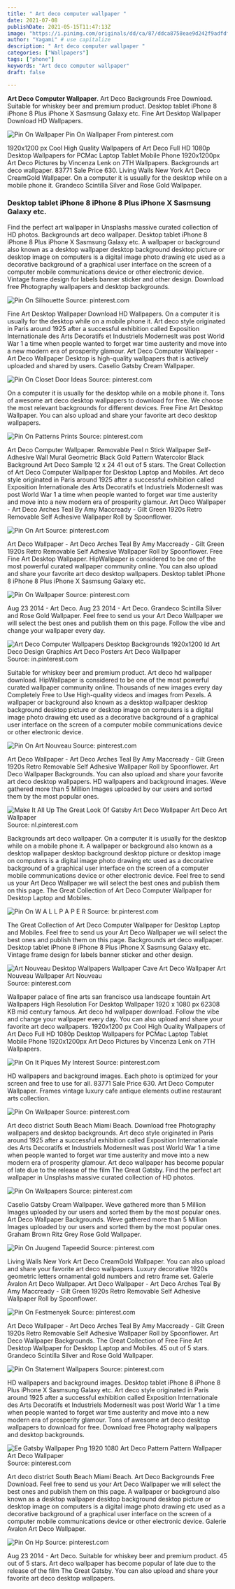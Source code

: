 ```yaml
---
title: " Art deco computer wallpaper "
date: 2021-07-08
publishDate: 2021-05-15T11:47:13Z
image: "https://i.pinimg.com/originals/dd/ca/87/ddca8758eae9d242f9adfdfba777a15b.jpg"
author: "Yagami" # use capitalize
description: " Art deco computer wallpaper "
categories: ["Wallpapers"]
tags: ["phone"]
keywords: "Art deco computer wallpaper"
draft: false

---
```



**Art Deco Computer Wallpaper**. Art Deco Backgrounds Free Download. Suitable for whiskey beer and premium product. Desktop tablet iPhone 8 iPhone 8 Plus iPhone X Sasmsung Galaxy etc. Fine Art Desktop Wallpaper Download HD Wallpapers.

![Pin On Wallpaper](https://i.pinimg.com/originals/ae/a7/09/aea709679c8195f8c36e96c0684c4558.jpg "Pin On Wallpaper")
Pin On Wallpaper From pinterest.com


1920x1200 px Cool High Quality Wallpapers of Art Deco Full HD 1080p Desktop Wallpapers for PCMac Laptop Tablet Mobile Phone 1920x1200px Art Deco Pictures by Vincenza Lenk on 7TH Wallpapers. Backgrounds art deco wallpaper. 83771 Sale Price 630. Living Walls New York Art Deco CreamGold Wallpaper. On a computer it is usually for the desktop while on a mobile phone it. Grandeco Scintilla Silver and Rose Gold Wallpaper.

### Desktop tablet iPhone 8 iPhone 8 Plus iPhone X Sasmsung Galaxy etc.

Find the perfect art wallpaper in Unsplashs massive curated collection of HD photos. Backgrounds art deco wallpaper. Desktop tablet iPhone 8 iPhone 8 Plus iPhone X Sasmsung Galaxy etc. A wallpaper or background also known as a desktop wallpaper desktop background desktop picture or desktop image on computers is a digital image photo drawing etc used as a decorative background of a graphical user interface on the screen of a computer mobile communications device or other electronic device. Vintage frame design for labels banner sticker and other design. Download free Photography wallpapers and desktop backgrounds.


![Pin On Silhouette](https://i.pinimg.com/originals/3f/10/34/3f1034569d254bd26fda45b2ccace004.jpg "Pin On Silhouette")
Source: pinterest.com

Fine Art Desktop Wallpaper Download HD Wallpapers. On a computer it is usually for the desktop while on a mobile phone it. Art deco style originated in Paris around 1925 after a successful exhibition called Exposition Internationale des Arts Decoratifs et Industriels ModernesIt was post World War 1 a time when people wanted to forget war time austerity and move into a new modern era of prosperity glamour. Art Deco Computer Wallpaper - Art Deco Wallpaper Desktop is high-quality wallpapers that is actively uploaded and shared by users. Caselio Gatsby Cream Wallpaper.

![Pin On Closet Door Ideas](https://i.pinimg.com/originals/c2/af/ec/c2afecbab32296e9ba7a1f3ac2347e6d.jpg "Pin On Closet Door Ideas")
Source: pinterest.com

On a computer it is usually for the desktop while on a mobile phone it. Tons of awesome art deco desktop wallpapers to download for free. We choose the most relevant backgrounds for different devices. Free Fine Art Desktop Wallpaper. You can also upload and share your favorite art deco desktop wallpapers.

![Pin On Patterns Prints](https://i.pinimg.com/originals/f7/f1/ab/f7f1abaefb49eda7c0e441596fe554b6.jpg "Pin On Patterns Prints")
Source: pinterest.com

Art Deco Computer Wallpaper. Removable Peel n Stick Wallpaper Self-Adhesive Wall Mural Geometric Black Gold Pattern Watercolor Black Background Art Deco Sample 12 x 24 41 out of 5 stars. The Great Collection of Art Deco Computer Wallpaper for Desktop Laptop and Mobiles. Art deco style originated in Paris around 1925 after a successful exhibition called Exposition Internationale des Arts Decoratifs et Industriels ModernesIt was post World War 1 a time when people wanted to forget war time austerity and move into a new modern era of prosperity glamour. Art Deco Wallpaper - Art Deco Arches Teal By Amy Maccready - Gilt Green 1920s Retro Removable Self Adhesive Wallpaper Roll by Spoonflower.

![Pin On Art](https://i.pinimg.com/originals/13/9c/4c/139c4c3d4c625518f30f4e41f272b5bd.jpg "Pin On Art")
Source: pinterest.com

Art Deco Wallpaper - Art Deco Arches Teal By Amy Maccready - Gilt Green 1920s Retro Removable Self Adhesive Wallpaper Roll by Spoonflower. Free Fine Art Desktop Wallpaper. HipWallpaper is considered to be one of the most powerful curated wallpaper community online. You can also upload and share your favorite art deco desktop wallpapers. Desktop tablet iPhone 8 iPhone 8 Plus iPhone X Sasmsung Galaxy etc.

![Pin On Wallpaper](https://i.pinimg.com/originals/ae/a7/09/aea709679c8195f8c36e96c0684c4558.jpg "Pin On Wallpaper")
Source: pinterest.com

Aug 23 2014 - Art Deco. Aug 23 2014 - Art Deco. Grandeco Scintilla Silver and Rose Gold Wallpaper. Feel free to send us your Art Deco Wallpaper we will select the best ones and publish them on this page. Follow the vibe and change your wallpaper every day.

![Art Deco Computer Wallpapers Desktop Backgrounds 1920x1200 Id Art Deco Design Graphics Art Deco Posters Art Deco Wallpaper](https://i.pinimg.com/originals/a4/bb/46/a4bb463681a699f66ab7bf84c01f1b40.png "Art Deco Computer Wallpapers Desktop Backgrounds 1920x1200 Id Art Deco Design Graphics Art Deco Posters Art Deco Wallpaper")
Source: in.pinterest.com

Suitable for whiskey beer and premium product. Art deco hd wallpaper download. HipWallpaper is considered to be one of the most powerful curated wallpaper community online. Thousands of new images every day Completely Free to Use High-quality videos and images from Pexels. A wallpaper or background also known as a desktop wallpaper desktop background desktop picture or desktop image on computers is a digital image photo drawing etc used as a decorative background of a graphical user interface on the screen of a computer mobile communications device or other electronic device.

![Pin On Art Nouveau](https://i.pinimg.com/originals/19/0a/01/190a016e54f7141fc34d25b0c2fd9ebf.jpg "Pin On Art Nouveau")
Source: pinterest.com

Art Deco Wallpaper - Art Deco Arches Teal By Amy Maccready - Gilt Green 1920s Retro Removable Self Adhesive Wallpaper Roll by Spoonflower. Art Deco Wallpaper Backgrounds. You can also upload and share your favorite art deco desktop wallpapers. HD wallpapers and background images. Weve gathered more than 5 Million Images uploaded by our users and sorted them by the most popular ones.

![Make It All Up The Great Look Of Gatsby Art Deco Wallpaper Art Deco Art Wallpaper](https://i.pinimg.com/originals/8e/4e/77/8e4e77de1edcdfe1864b5bb41ca481df.jpg "Make It All Up The Great Look Of Gatsby Art Deco Wallpaper Art Deco Art Wallpaper")
Source: nl.pinterest.com

Backgrounds art deco wallpaper. On a computer it is usually for the desktop while on a mobile phone it. A wallpaper or background also known as a desktop wallpaper desktop background desktop picture or desktop image on computers is a digital image photo drawing etc used as a decorative background of a graphical user interface on the screen of a computer mobile communications device or other electronic device. Feel free to send us your Art Deco Wallpaper we will select the best ones and publish them on this page. The Great Collection of Art Deco Computer Wallpaper for Desktop Laptop and Mobiles.

![Pin On W A L L P A P E R](https://i.pinimg.com/originals/d9/aa/28/d9aa28404aabb7e4f47dc21fccd14291.jpg "Pin On W A L L P A P E R")
Source: br.pinterest.com

The Great Collection of Art Deco Computer Wallpaper for Desktop Laptop and Mobiles. Feel free to send us your Art Deco Wallpaper we will select the best ones and publish them on this page. Backgrounds art deco wallpaper. Desktop tablet iPhone 8 iPhone 8 Plus iPhone X Sasmsung Galaxy etc. Vintage frame design for labels banner sticker and other design.

![Art Nouveau Desktop Wallpapers Wallpaper Cave Art Deco Wallpaper Art Nouveau Wallpaper Art Nouveau](https://i.pinimg.com/originals/8f/b2/3b/8fb23b991186235865aadc7b8de5d4b9.jpg "Art Nouveau Desktop Wallpapers Wallpaper Cave Art Deco Wallpaper Art Nouveau Wallpaper Art Nouveau")
Source: pinterest.com

Wallpaper palace of fine arts san francisco usa landscape fountain Art Wallpapers High Resolution For Desktop Wallpaper 1920 x 1080 px 62308 KB mid century famous. Art deco hd wallpaper download. Follow the vibe and change your wallpaper every day. You can also upload and share your favorite art deco wallpapers. 1920x1200 px Cool High Quality Wallpapers of Art Deco Full HD 1080p Desktop Wallpapers for PCMac Laptop Tablet Mobile Phone 1920x1200px Art Deco Pictures by Vincenza Lenk on 7TH Wallpapers.

![Pin On It Piques My Interest](https://i.pinimg.com/originals/0f/19/30/0f1930c40defdf7bd19cf4705a0d3a9b.jpg "Pin On It Piques My Interest")
Source: pinterest.com

HD wallpapers and background images. Each photo is optimized for your screen and free to use for all. 83771 Sale Price 630. Art Deco Computer Wallpaper. Frames vintage luxury cafe antique elements outline restaurant arts collection.

![Pin On Wallpaper](https://i.pinimg.com/originals/b3/b6/07/b3b607eaca9c6cbec4690f1f316456f2.jpg "Pin On Wallpaper")
Source: pinterest.com

Art deco district South Beach Miami Beach. Download free Photography wallpapers and desktop backgrounds. Art deco style originated in Paris around 1925 after a successful exhibition called Exposition Internationale des Arts Decoratifs et Industriels ModernesIt was post World War 1 a time when people wanted to forget war time austerity and move into a new modern era of prosperity glamour. Art deco wallpaper has become popular of late due to the release of the film The Great Gatsby. Find the perfect art wallpaper in Unsplashs massive curated collection of HD photos.

![Pin On Wallpapers](https://i.pinimg.com/originals/c3/c9/61/c3c96168dec3b253ae6e2afcfbd88cff.jpg "Pin On Wallpapers")
Source: pinterest.com

Caselio Gatsby Cream Wallpaper. Weve gathered more than 5 Million Images uploaded by our users and sorted them by the most popular ones. Art Deco Wallpaper Backgrounds. Weve gathered more than 5 Million Images uploaded by our users and sorted them by the most popular ones. Graham Brown Ritz Grey Rose Gold Wallpaper.

![Pin On Juugend Tapeedid](https://i.pinimg.com/originals/4c/34/a0/4c34a0fc2a285a450b16e20ffa82ff64.jpg "Pin On Juugend Tapeedid")
Source: pinterest.com

Living Walls New York Art Deco CreamGold Wallpaper. You can also upload and share your favorite art deco wallpapers. Luxury decorative 1920s geometric letters ornamental gold numbers and retro frame set. Galerie Avalon Art Deco Wallpaper. Art Deco Wallpaper - Art Deco Arches Teal By Amy Maccready - Gilt Green 1920s Retro Removable Self Adhesive Wallpaper Roll by Spoonflower.

![Pin On Festmenyek](https://i.pinimg.com/originals/f8/79/61/f879614d2d4c5a1eacc4776bfe92baee.jpg "Pin On Festmenyek")
Source: pinterest.com

Art Deco Wallpaper - Art Deco Arches Teal By Amy Maccready - Gilt Green 1920s Retro Removable Self Adhesive Wallpaper Roll by Spoonflower. Art Deco Wallpaper Backgrounds. The Great Collection of Free Fine Art Desktop Wallpaper for Desktop Laptop and Mobiles. 45 out of 5 stars. Grandeco Scintilla Silver and Rose Gold Wallpaper.

![Pin On Statement Wallpapers](https://i.pinimg.com/originals/76/83/da/7683da3f1dbb2e9b8674838f8505da84.jpg "Pin On Statement Wallpapers")
Source: pinterest.com

HD wallpapers and background images. Desktop tablet iPhone 8 iPhone 8 Plus iPhone X Sasmsung Galaxy etc. Art deco style originated in Paris around 1925 after a successful exhibition called Exposition Internationale des Arts Decoratifs et Industriels ModernesIt was post World War 1 a time when people wanted to forget war time austerity and move into a new modern era of prosperity glamour. Tons of awesome art deco desktop wallpapers to download for free. Download free Photography wallpapers and desktop backgrounds.

![Ee Gatsby Wallpaper Png 1920 1080 Art Deco Pattern Pattern Wallpaper Art Deco Wallpaper](https://i.pinimg.com/originals/ad/5c/d9/ad5cd9c788df5ce9e4f452c69ef126dc.png "Ee Gatsby Wallpaper Png 1920 1080 Art Deco Pattern Pattern Wallpaper Art Deco Wallpaper")
Source: pinterest.com

Art deco district South Beach Miami Beach. Art Deco Backgrounds Free Download. Feel free to send us your Art Deco Wallpaper we will select the best ones and publish them on this page. A wallpaper or background also known as a desktop wallpaper desktop background desktop picture or desktop image on computers is a digital image photo drawing etc used as a decorative background of a graphical user interface on the screen of a computer mobile communications device or other electronic device. Galerie Avalon Art Deco Wallpaper.

![Pin On Hp](https://i.pinimg.com/originals/dd/ca/87/ddca8758eae9d242f9adfdfba777a15b.jpg "Pin On Hp")
Source: pinterest.com

Aug 23 2014 - Art Deco. Suitable for whiskey beer and premium product. 45 out of 5 stars. Art deco wallpaper has become popular of late due to the release of the film The Great Gatsby. You can also upload and share your favorite art deco desktop wallpapers.

